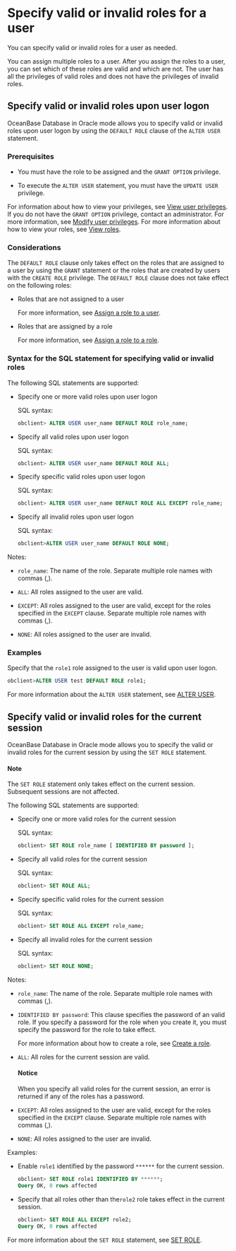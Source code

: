 # Specify valid or invalid roles for a user

You can specify valid or invalid roles for a user as needed.

You can assign multiple roles to a user. After you assign the roles to a user, you can set which of these roles are valid and which are not. The user has all the privileges of valid roles and does not have the privileges of invalid roles.

## Specify valid or invalid roles upon user logon

OceanBase Database in Oracle mode allows you to specify valid or invalid roles upon user logon by using the `DEFAULT ROLE` clause of the `ALTER USER` statement.

### Prerequisites

* You must have the role to be assigned and the `GRANT OPTION` privilege.

* To execute the `ALTER USER` statement, you must have the `UPDATE USER` privilege.

For information about how to view your privileges, see [View user privileges](../4.view-user-permissions-of-oracle-mode.md). If you do not have the `GRANT OPTION` privilege, contact an administrator. For more information, see [Modify user privileges](../5.modify-user-permissions-of-oracle-mode.md). For more information about how to view your roles, see [View roles](../9.manage-roles-of-oracle-mode/6.view-roles-of-oracle-mode.md).

### Considerations

The `DEFAULT ROLE` clause only takes effect on the roles that are assigned to a user by using the `GRANT` statement or the roles that are created by users with the `CREATE ROLE` privilege. The `DEFAULT ROLE` clause does not take effect on the following roles:

* Roles that are not assigned to a user

   For more information, see [Assign a role to a user](../9.manage-roles-of-oracle-mode/4.grant-a-role-to-a-user-of-oracle-mode.md).

* Roles that are assigned by a role

   For more information, see [Assign a role to a role](../9.manage-roles-of-oracle-mode/3.grant-a-role-to-a-role-of-oracle-mode.md).

### Syntax for the SQL statement for specifying valid or invalid roles

The following SQL statements are supported:

* Specify one or more valid roles upon user logon

   SQL syntax:

   ```sql
   obclient> ALTER USER user_name DEFAULT ROLE role_name;
   ```

* Specify all valid roles upon user logon

   SQL syntax:

   ```sql
   obclient> ALTER USER user_name DEFAULT ROLE ALL;
   ```

* Specify specific valid roles upon user logon

   SQL syntax:

   ```sql
   obclient> ALTER USER user_name DEFAULT ROLE ALL EXCEPT role_name;
   ```

* Specify all invalid roles upon user logon

   SQL syntax:

   ```sql
   obclient>ALTER USER user_name DEFAULT ROLE NONE;
   ```

Notes:

* `role_name`: The name of the role. Separate multiple role names with commas (,).

* `ALL`: All roles assigned to the user are valid.

* `EXCEPT`: All roles assigned to the user are valid, except for the roles specified in the `EXCEPT` clause. Separate multiple role names with commas (,).

* `NONE`: All roles assigned to the user are invalid.

### Examples

Specify that the `role1` role assigned to the user is valid upon user logon.

```sql
obclient>ALTER USER test DEFAULT ROLE role1;
```

For more information about the `ALTER USER` statement, see [ALTER USER](../../../../../../4.development-reference/1.sql-syntax/3.common-tenant-of-oracle-mode/9.sql-statement-of-oracle-mode/1.ddl-of-oracle-mode/12.alter-user-of-oracle-mode.md).

## Specify valid or invalid roles for the current session

OceanBase Database in Oracle mode allows you to specify the valid or invalid roles for the current session by using the `SET ROLE` statement.

  <main id="notice" type='explain'>
    <h4>Note</h4>
    <p>The <code>SET ROLE</code> statement only takes effect on the current session. Subsequent sessions are not affected. </p>
  </main>

The following SQL statements are supported:

* Specify one or more valid roles for the current session

   SQL syntax:

   ```sql
   obclient> SET ROLE role_name [ IDENTIFIED BY password ];
   ```

* Specify all valid roles for the current session

   SQL syntax:

   ```sql
   obclient> SET ROLE ALL;
   ```

* Specify specific valid roles for the current session

   SQL syntax:

   ```sql
   obclient> SET ROLE ALL EXCEPT role_name;
   ```

* Specify all invalid roles for the current session

   SQL syntax:

   ```sql
   obclient> SET ROLE NONE;
   ```

Notes:

* `role_name`: The name of the role. Separate multiple role names with commas (,).

* `IDENTIFIED BY password`: This clause specifies the password of an valid role. If you specify a password for the role when you create it, you must specify the password for the role to take effect.

   For more information about how to create a role, see [Create a role](../9.manage-roles-of-oracle-mode/2.create-role-of-oracle-mode.md).

* `ALL`: All roles for the current session are valid.

  <main id="notice" type='notice'>
    <h4>Notice</h4>
    <p>When you specify all valid roles for the current session, an error is returned if any of the roles has a password. </p>
  </main>

* `EXCEPT`: All roles assigned to the user are valid, except for the roles specified in the `EXCEPT` clause. Separate multiple role names with commas (,).

* `NONE`: All roles assigned to the user are invalid.

Examples:

* Enable `role1` identified by the password `******` for the current session.

   ```sql
   obclient> SET ROLE role1 IDENTIFIED BY ******;
   Query OK, 0 rows affected
   ```

* Specify that all roles other than the`role2` role takes effect in the current session.

   ```sql
   obclient> SET ROLE ALL EXCEPT role2;
   Query OK, 0 rows affected
   ```

For more information about the `SET ROLE` statement, see [SET ROLE](../../../../../../4.development-reference/1.sql-syntax/3.common-tenant-of-oracle-mode/9.sql-statement-of-oracle-mode/3.dcl-of-oracle-mode/34.set-role-of-oracle-mode.md).
